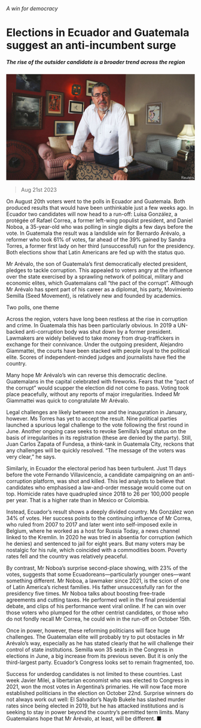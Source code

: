 ###### A win for democracy

# Elections in Ecuador and Guatemala suggest an anti-incumbent surge 

##### The rise of the outsider candidate is a broader trend across the region 

![image](images/20230826_AMP002.jpg) 

> Aug 21st 2023 

On August 20th voters went to the polls in Ecuador and Guatemala. Both produced results that would have been unthinkable just a few weeks ago. In Ecuador two candidates will now head to a run-off: Luisa González, a protégée of Rafael Correa, a former left-wing populist president, and Daniel Noboa, a 35-year-old who was polling in single digits a few days before the vote. In Guatemala the result was a landslide win for Bernardo Arévalo, a reformer who took 61% of votes, far ahead of the 39% gained by Sandra Torres, a former first lady on her third (unsuccessful) run for the presidency. Both elections show that Latin Americans are fed up with the status quo.

Mr Arévalo, the son of Guatemala’s first democratically elected president, pledges to tackle corruption. This appealed to voters angry at the influence over the state exercised by a sprawling network of political, military and economic elites, which Guatemalans call “the pact of the corrupt”. Although Mr Arévalo has spent part of his career as a diplomat, his party, Movimiento Semilla (Seed Movement), is relatively new and founded by academics. 

Two polls, one theme

Across the region, voters have long been restless at the rise in corruption and crime. In Guatemala this has been particularly obvious. In 2019 a UN-backed anti-corruption body was shut down by a former president. Lawmakers are widely believed to take money from drug-traffickers in exchange for their connivance. Under the outgoing president, Alejandro Giammattei, the courts have been stacked with people loyal to the political elite. Scores of independent-minded judges and journalists have fled the country. 

Many hope Mr Arévalo’s win can reverse this democratic decline. Guatemalans in the capital celebrated with fireworks. Fears that the “pact of the corrupt” would scupper the election did not come to pass. Voting took place peacefully, without any reports of major irregularities. Indeed Mr Giammattei was quick to congratulate Mr Arévalo.

Legal challenges are likely between now and the inauguration in January, however. Ms Torres has yet to accept the result. Nine political parties launched a spurious legal challenge to the vote following the first round in June. Another ongoing case seeks to revoke Semilla’s legal status on the basis of irregularities in its registration (these are denied by the party). Still, Juan Carlos Zapata of Fundesa, a think-tank in Guatemala City, reckons that any challenges will be quickly resolved. “The message of the voters was very clear,” he says.

Similarly, in Ecuador the electoral period has been turbulent. Just 11 days before the vote Fernando Villavicencio, a candidate campaigning on an anti-corruption platform, was shot and killed. This led analysts to believe that candidates who emphasised a law-and-order message would come out on top. Homicide rates have quadrupled since 2018 to 26 per 100,000 people per year. That is a higher rate than in Mexico or Colombia. 

Instead, Ecuador’s result shows a deeply divided country. Ms González won 34% of votes. Her success points to the continuing influence of Mr Correa, who ruled from 2007 to 2017 and later went into self-imposed exile in Belgium, where he worked as a host for Russia Today, a news channel linked to the Kremlin. In 2020 he was tried in absentia for corruption (which he denies) and sentenced to jail for eight years. But many voters may be nostalgic for his rule, which coincided with a commodities boom. Poverty rates fell and the country was relatively peaceful.

By contrast, Mr Noboa’s surprise second-place showing, with 23% of the votes, suggests that some Ecuadoreans—particularly younger ones—want something different. Mr Noboa, a lawmaker since 2021, is the scion of one of Latin America’s richest families. His father unsuccessfully ran for the presidency five times. Mr Noboa talks about boosting free-trade agreements and cutting taxes. He performed well in the final presidential debate, and clips of his performance went viral online. If he can win over those voters who plumped for the other centrist candidates, or those who do not fondly recall Mr Correa, he could win in the run-off on October 15th.

Once in power, however, these reforming politicians will face huge challenges. The Guatemalan elite will probably try to put obstacles in Mr Arévalo’s way, especially as he has stated clearly that he will challenge their control of state institutions. Semilla won 35 seats in the Congress in elections in June, a big increase from its previous seven. But it is only the third-largest party. Ecuador’s Congress looks set to remain fragmented, too.

Success for underdog candidates is not limited to these countries. Last week Javier Milei, a libertarian economist who was elected to Congress in 2021, won the most votes in Argentina’s primaries. He will now face more established politicians in the election on October 22nd. Surprise winners do not always work out well: El Salvador’s Nayib Bukele has slashed murder rates since being elected in 2019, but he has attacked institutions and is seeking to stay in power beyond the country’s permitted term limits. Many Guatemalans hope that Mr Arévalo, at least, will be different. ■

